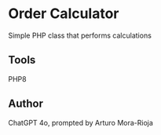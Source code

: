 # Order Calculator
Simple PHP class that performs calculations

## Tools
PHP8

## Author
ChatGPT 4o, prompted by Arturo Mora-Rioja